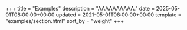 +++
title = "Examples"
description = "AAAAAAAAAA."
date = 2025-05-01T08:00:00+00:00
updated = 2021-05-01T08:00:00+00:00
template = "examples/section.html"
sort_by = "weight"
+++
